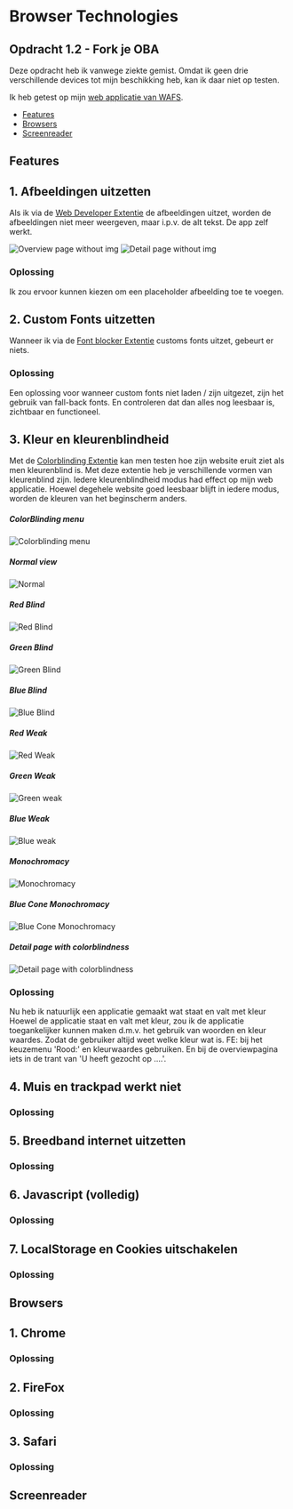 # Browser Technologies

## Opdracht 1.2 - Fork je OBA

Deze opdracht heb ik vanwege ziekte gemist. Omdat ik geen drie verschillende devices tot mijn beschikking heb, kan ik daar niet op testen.

Ik heb getest op mijn [web applicatie van WAFS](https://github.com/martendebruijn/web-app-from-scratch-1920).

- [Features](#Features)
- [Browsers](#Browsers)
- [Screenreader](#Screenreader)

## Features

## 1. Afbeeldingen uitzetten

Als ik via de [Web Developer Extentie](https://chrome.google.com/webstore/detail/web-developer/bfbameneiokkgbdmiekhjnmfkcnldhhm) de afbeeldingen uitzet, worden de afbeeldingen niet meer weergeven, maar i.p.v. de alt tekst. De app zelf werkt.

![Overview page without img](/img/overview-without-img.png)
![Detail page without img](/img/detail-without-img.png)

### Oplossing

Ik zou ervoor kunnen kiezen om een placeholder afbeelding toe te voegen.

## 2. Custom Fonts uitzetten

Wanneer ik via de [Font blocker Extentie](https://chrome.google.com/webstore/detail/font-blocker/knpgaobajhnhgkhhoopjepghknapnikl) customs fonts uitzet, gebeurt er niets.

### Oplossing

Een oplossing voor wanneer custom fonts niet laden / zijn uitgezet, zijn het gebruik van fall-back fonts. En controleren dat dan alles nog leesbaar is, zichtbaar en functioneel.

## 3. Kleur en kleurenblindheid

Met de [Colorblinding Extentie](https://chrome.google.com/webstore/detail/colorblinding/dgbgleaofjainknadoffbjkclicbbgaa/related) kan men testen hoe zijn website eruit ziet als men kleurenblind is. Met deze extentie heb je verschillende vormen van kleurenblind zijn. Iedere kleurenblindheid modus had effect op mijn web applicatie. Hoewel degehele website goed leesbaar blijft in iedere modus, worden de kleuren van het beginscherm anders.

##### ColorBlinding menu

![Colorblinding menu](/img/colorblinding.png)

##### Normal view

![Normal](/img/normal.png)

##### Red Blind

![Red Blind](/img/red-blind.png)

##### Green Blind

![Green Blind](/img/green-blind.png)

##### Blue Blind

![Blue Blind](/img/blue-blind.png)

##### Red Weak

![Red Weak](/img/red-weak.png)

##### Green Weak

![Green weak](/img/green-weak.png)

##### Blue Weak

![Blue weak](/img/blue-weak.png)

##### Monochromacy

![Monochromacy](/img/mono.png)

##### Blue Cone Monochromacy

![Blue Cone Monochromacy](/img/blue-cone-mono.png)

##### Detail page with colorblindness

![Detail page with colorblindness](/img/detail-c-blind.png)

### Oplossing

Nu heb ik natuurlijk een applicatie gemaakt wat staat en valt met kleur
Hoewel de applicatie staat en valt met kleur, zou ik de applicatie toegankelijker kunnen maken d.m.v. het gebruik van woorden en kleur waardes. Zodat de gebruiker altijd weet welke kleur wat is.
FE: bij het keuzemenu 'Rood:' en kleurwaardes gebruiken. En bij de overviewpagina iets in de trant van 'U heeft gezocht op ....'.

## 4. Muis en trackpad werkt niet

### Oplossing

## 5. Breedband internet uitzetten

### Oplossing

## 6. Javascript (volledig)

### Oplossing

## 7. LocalStorage en Cookies uitschakelen

### Oplossing

## Browsers

## 1. Chrome

### Oplossing

## 2. FireFox

### Oplossing

## 3. Safari

### Oplossing

## Screenreader

<!-- ### Criteria

- Zet je code op Github
- Schrijf een Readme met:
  - een beschrijving van alle features die je hebt getest
  - een beschrijving van de Devices en browsers waar je op hebt getest
  - een beschrijving van de screenreader test
  - beschrijf hoe je de problemen hebt opgelost, of hoe je dit zou oplossen (met todo’s) als je genoeg tijd en budget zou hebben -->
